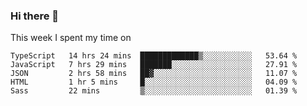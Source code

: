 ### Hi there 👋

<!--
**qiruohan/qiruohan** is a ✨ _special_ ✨ repository because its `README.md` (this file) appears on your GitHub profile.

Here are some ideas to get you started:

- 🔭 I’m currently working on ...
- 🌱 I’m currently learning ...
- 👯 I’m looking to collaborate on ...
- 🤔 I’m looking for help with ...
- 💬 Ask me about ...
- 📫 How to reach me: ...
- 😄 Pronouns: ...
- ⚡ Fun fact: ...
-->

This week I spent my time on 
<!--START_SECTION:waka-->
```text
TypeScript   14 hrs 24 mins  █████████████▒░░░░░░░░░░░   53.64 % 
JavaScript   7 hrs 29 mins   ███████░░░░░░░░░░░░░░░░░░   27.91 % 
JSON         2 hrs 58 mins   ██▓░░░░░░░░░░░░░░░░░░░░░░   11.07 % 
HTML         1 hr 5 mins     █░░░░░░░░░░░░░░░░░░░░░░░░   04.09 % 
Sass         22 mins         ▒░░░░░░░░░░░░░░░░░░░░░░░░   01.39 % 
```
<!--END_SECTION:waka-->
